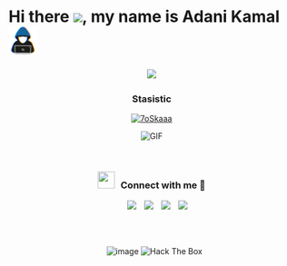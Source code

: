 # Hi there </b><img src="https://media.giphy.com/media/hvRJCLFzcasrR4ia7z/giphy.gif" width="35">, my name is Adani Kamal <picture><img src = "https://github.com/0xAbdulKhalid/0xAbdulKhalid/raw/main/assets/mdImages/about_me.gif" width = 50px></picture>

<p align="center">
  <a href="https://github.com/DenverCoder1/readme-typing-svg"><img src="https://readme-typing-svg.herokuapp.com?font=Time+New+Roman&color=Green&size=25&center=true&vCenter=true&width=600&height=100&lines=H3110+&hearts;++;Cybersecurity+Enthusiast;CTF+at+spare+time,;Love+to+learn+new+stuffs..<3"></a>
</p>

<!-- Comment -->

<!-- Statistic -->
<h3 align="center" >Stasistic</h3></summary>
        <p align="center">
          <a href="https://github.com/1999AZZAR/">
          <!-- <img width="30%" src="https://github-readme-stats.vercel.app/api?username=adanikamal&show_icons=true&theme=gruvbox&hide_border=true" /> -->
          <img src="https://github-readme-streak-stats.herokuapp.com/?user=adanikamal&theme=tokyonight_duo" alt="7oSkaaa" />
          </a>
       </p>

<!-- GIF -->
<p align="center">
<a target="_blank">
  <img top="500" height="250" width="350" alt="GIF" src="https://media.giphy.com/media/SWoSkN6DxTszqIKEqv/giphy.gif">
</a>
</p>

<br>

<!-- MedSOS -->

<h3 align="center" > <img src="https://media.giphy.com/media/iY8CRBdQXODJSCERIr/giphy.gif" width="30" height="30" style="margin-right: 10px;">Connect with me 🤝 </h3>

<p align="center">
 <div align="center"  class="icons-social" style="margin-left: 10px;">
    <a style="margin-left: 10px;"  target="_blank" href="https://www.linkedin.com/in/adani-kamal/">
			<img src="https://img.icons8.com/doodle/40/000000/linkedin--v2.png"></a>
    <a style="margin-left: 10px;" target="_blank" href="https://github.com/AdaniKamal">
		  <img src="https://img.icons8.com/doodle/40/000000/github--v1.png"></a>
		<a style="margin-left: 10px;" target="_blank" href="https://twitter.com/my_r3in3">
			<img src="https://img.icons8.com/doodle/1x/twitter-squared--v2.png" ></a>
		<a style="margin-left: 10px;" target="_blank" href="https://www.youtube.com/channel/UC-ZdNkKNHC6KguDqNFKO2Nw?view_as=subscriber">
			<img src="https://img.icons8.com/doodle/1x/youtube--v2.png" ></a>
 
<br><br>

![image](https://user-images.githubusercontent.com/44063862/106121175-3a875800-6192-11eb-9fcd-6197e43d108c.png)
<img src="http://www.hackthebox.eu/badge/image/74162" alt="Hack The Box">

 </p>
</div>
